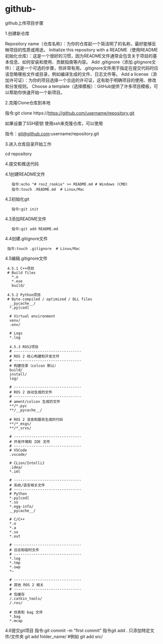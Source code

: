 # github-
github上传项目步骤

1.创建新仓库

Repository name（仓库名称）：为你的仓库起一个简洁明了的名称，最好能够反映项目的性质或用途。
Initialize this repository with a README（使用README初始化仓库）：这是一个很好的习惯，因为README文件通常会包含关于项目的基本信息、如何安装和使用、贡献指南等内容。
Add .gitignore（添加.gitignore文件）：这是一个可选的步骤，但非常有用。.gitignore文件用于指定在提交代码时应该忽略哪些文件或目录，例如编译生成的文件、日志文件等。
Add a license（添加许可证）：为你的项目选择一个合适的许可证，这有助于明确项目的使用、修改和分发规则。
Choose a template（选择模板）：GitHub提供了许多项目模板，可以帮助你快速开始一个新项目。


2.克隆Clone仓库到本地
    
  指令:git clone https://https://github.com/username/repository.git
  
如果设置了SSH密钥 使用ssh来克隆仓库，可以使用

  指令：git@github.com:username/repository.git


3.进入仓库目录开始工作

  cd repository

4.提交和推送代码

  4.1创建README文件
  
       指令:echo "# ros2_rookie" >> README.md # Windows (CMD)
       指令:touch .README.md  # Linux/Mac
     
  4.2初始化git
  
       指令:git init
     
  4.3添加README文件
  
       指令:git add README.md
     
  4.4创建.gitignore文件
  
     指令:touch .gitignore  # Linux/Mac
     
  4.5编辑.gitignore文件
  
     4.5.1 C++项目
     # Build files
       *.o
       *.exe
       build/
       
     4.5.2 Python项目
     # Byte-compiled / optimized / DLL files
      __pycache__/
      *.py[cod]
      
      # Virtual environment
      venv/
      .env/
      
      # Logs
      *.log
      
      4.5.3 ROS2项目
      # -------------------------------
      # ROS 2 核心构建和开发文件
      # -------------------------------
      # 构建目录（colcon 默认）
      build/
      install/
      log/
      
      # -------------------------------
      # ROS 2 自动生成的文件
      # -------------------------------
      # ament/colcon 生成的文件
      **/*.pyc
      **/__pycache__/
      
      # ROS 2 消息和服务生成的代码
      **/*_msgs/
      **/*_srvs/
      
      # -------------------------------
      # 开发环境和 IDE 文件
      # -------------------------------
      # VSCode
      .vscode/
      
      # CLion/IntelliJ
      .idea/
      *.iml
      
      # -------------------------------
      # 系统/语言相关文件
      # -------------------------------
      # Python
      *.py[cod]
      *.so
      *.egg-info/
      __pycache__/
      
      # C/C++
      *.o
      *.a
      *.so
      *.out
      
      # -------------------------------
      # 日志和临时文件
      # -------------------------------
      *.log
      *.tmp
      *.swp
      *~
      
      # -------------------------------
      # 其他 ROS 2 相关
      # -------------------------------
      # 包缓存
      /.catkin_tools/
      /.ros/
      
      # 仿真和 bag 文件
      *.bag
      *.mcap

  4.6提交git项目
     指令:git commit -m "first commit"
指令git add .
只添加特定文件/文件夹
git add folder_name/ #例如 git add src/
